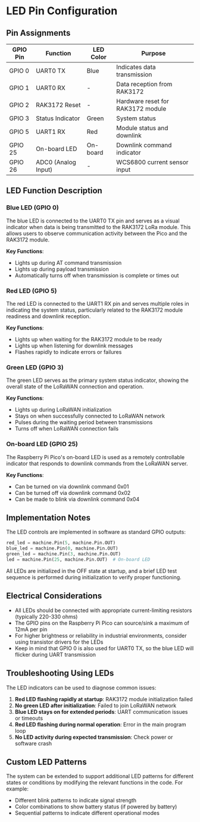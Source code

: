 # LED Pin Configuration

## Pin Assignments

| GPIO Pin | Function             | LED Color | Purpose                           |
|----------|----------------------|-----------|-----------------------------------|
| GPIO 0   | UART0 TX             | Blue      | Indicates data transmission       |
| GPIO 1   | UART0 RX             | -         | Data reception from RAK3172       |
| GPIO 2   | RAK3172 Reset        | -         | Hardware reset for RAK3172 module |
| GPIO 3   | Status Indicator     | Green     | System status                     |
| GPIO 5   | UART1 RX             | Red       | Module status and downlink        |
| GPIO 25  | On-board LED         | On-board  | Downlink command indicator        |
| GPIO 26  | ADC0 (Analog Input)  | -         | WCS6800 current sensor input      |

## LED Function Description

### Blue LED (GPIO 0)
The blue LED is connected to the UART0 TX pin and serves as a visual indicator when data is being transmitted to the RAK3172 LoRa module. This allows users to observe communication activity between the Pico and the RAK3172 module.

**Key Functions**:
- Lights up during AT command transmission
- Lights up during payload transmission
- Automatically turns off when transmission is complete or times out

### Red LED (GPIO 5)
The red LED is connected to the UART1 RX pin and serves multiple roles in indicating the system status, particularly related to the RAK3172 module readiness and downlink reception.

**Key Functions**:
- Lights up when waiting for the RAK3172 module to be ready
- Lights up when listening for downlink messages
- Flashes rapidly to indicate errors or failures

### Green LED (GPIO 3)
The green LED serves as the primary system status indicator, showing the overall state of the LoRaWAN connection and operation.

**Key Functions**:
- Lights up during LoRaWAN initialization
- Stays on when successfully connected to LoRaWAN network
- Pulses during the waiting period between transmissions
- Turns off when LoRaWAN connection fails

### On-board LED (GPIO 25)
The Raspberry Pi Pico's on-board LED is used as a remotely controllable indicator that responds to downlink commands from the LoRaWAN server.

**Key Functions**:
- Can be turned on via downlink command 0x01
- Can be turned off via downlink command 0x02
- Can be made to blink via downlink command 0x04

## Implementation Notes

The LED controls are implemented in software as standard GPIO outputs:

```python
red_led = machine.Pin(5, machine.Pin.OUT)
blue_led = machine.Pin(0, machine.Pin.OUT)
green_led = machine.Pin(3, machine.Pin.OUT)
led = machine.Pin(25, machine.Pin.OUT)  # On-board LED
```

All LEDs are initialized in the OFF state at startup, and a brief LED test sequence is performed during initialization to verify proper functioning.

## Electrical Considerations

- All LEDs should be connected with appropriate current-limiting resistors (typically 220-330 ohms)
- The GPIO pins on the Raspberry Pi Pico can source/sink a maximum of 12mA per pin
- For higher brightness or reliability in industrial environments, consider using transistor drivers for the LEDs
- Keep in mind that GPIO 0 is also used for UART0 TX, so the blue LED will flicker during UART transmission

## Troubleshooting Using LEDs

The LED indicators can be used to diagnose common issues:

1. **Red LED flashing rapidly at startup**: RAK3172 module initialization failed
2. **No green LED after initialization**: Failed to join LoRaWAN network
3. **Blue LED stays on for extended periods**: UART communication issues or timeouts
4. **Red LED flashing during normal operation**: Error in the main program loop
5. **No LED activity during expected transmission**: Check power or software crash

## Custom LED Patterns

The system can be extended to support additional LED patterns for different states or conditions by modifying the relevant functions in the code. For example:

- Different blink patterns to indicate signal strength
- Color combinations to show battery status (if powered by battery)
- Sequential patterns to indicate different operational modes 